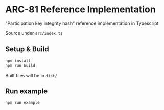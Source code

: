 # ARC-81 Reference Implementation

"Participation key integrity hash" reference implementation in Typescript

Source under `src/index.ts`

## Setup & Build

```bash
npm install
npm run build
```

Built files will be in `dist/`

## Run example

```
npm run example
```
